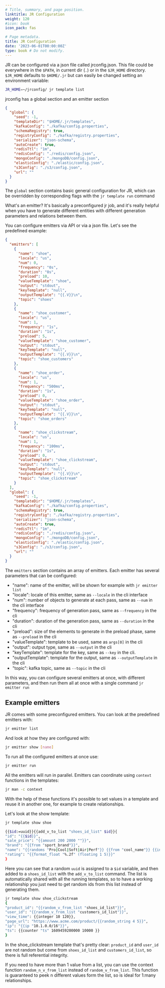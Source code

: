 ```yaml
---
# Title, summary, and page position.
linktitle: JR Configuration
weight: 120
#icon: book
icon_pack: fas

# Page metadata.
title: JR Configuration
date: '2023-06-01T00:00:00Z'
type: book # Do not modify.
---
```


JR can be configured via a json file called jrconfig.json. This file could be everywhere in the `$PATH`, in current dir (`.`) or in the `$JR_HOME` directory.
`$JR_HOME` defaults to `$HOME/.jr` but can easily be changed setting an environment variable:

```bash
JR_HOME=~/jrconfig/ jr template list
````
jrconfig has a global section and an emitter section

```json
{
  "global": {
    "seed": -1,
    "templateDir": "$HOME/.jr/templates",
    "kafkaConfig": "./kafka/config.properties",
    "schemaRegistry": true,
    "registryConfig": "./kafka/registry.properties",
    "serializer": "json-schema",
    "autoCreate": true,
    "redisTtl": "1m",
    "redisConfig": "./redis/config.json",
    "mongoConfig": "./mongoDB/config.json",
    "elasticConfig": "./elastic/config.json",
    "s3Config": "./s3/config.json",
    "url": ""
  }
}
```

The `global` section contains basic general configuration for JR, which can be overridden by corresponding flags with the `jr template run` command


What's an emitter? It's basically a preconfigured jr job, and it's really helpful when you have to generate different entities with different generation parameters and relations between them.

You can configure emitters via API or via a json file. Let's see the predefined example:

```json
{
  "emitters": [
    {
      "name": "shoe",
      "locale": "us",
      "num": 0,
      "frequency": "0s",
      "duration": "0s",
      "preload": 10,
      "valueTemplate": "shoe",
      "output": "stdout",
      "keyTemplate": "null",
      "outputTemplate": "{{.V}}\n",
      "topic": "shoes"
    },
    {
      "name": "shoe_customer",
      "locale": "us",
      "num": 1,
      "frequency": "1s",
      "duration": "1s",
      "preload": 5,
      "valueTemplate": "shoe_customer",
      "output": "stdout",
      "keyTemplate": "null",
      "outputTemplate": "{{.V}}\n",
      "topic": "shoe_customers"
    },
    {
      "name": "shoe_order",
      "locale": "us",
      "num": 1,
      "frequency": "500ms",
      "duration": "1s",
      "preload": 0,
      "valueTemplate": "shoe_order",
      "output": "stdout",
      "keyTemplate": "null",
      "outputTemplate": "{{.V}}\n",
      "topic": "shoe_orders"
    },
    {
      "name": "shoe_clickstream",
      "locale": "us",
      "num": 1,
      "frequency": "100ms",
      "duration": "1s",
      "preload": 0,
      "valueTemplate": "shoe_clickstream",
      "output": "stdout",
      "keyTemplate": "null",
      "outputTemplate": "{{.V}}\n",
      "topic": "shoe_clickstream"
    }
  ],
  "global": {
    "seed": -1,
    "templateDir": "$HOME/.jr/templates",
    "kafkaConfig": "./kafka/config.properties",
    "schemaRegistry": true,
    "registryConfig": "./kafka/registry.properties",
    "serializer": "json-schema",
    "autoCreate": true,
    "redisTtl": "1m",
    "redisConfig": "./redis/config.json",
    "mongoConfig": "./mongoDB/config.json",
    "elasticConfig": "./elastic/config.json",
    "s3Config": "./s3/config.json",
    "url": ""
  }
}
```

The `emitters` section contains an array of emitters.
Each emitter has several parameters that can be configured:

- "name":  name of the emitter, will be shown for example with `jr emitter list`
- "locale": locale of this emitter, same as `--locale` in the cli interface
- "num":  number of objects to generate at each pass, same as `--num` in the cli interface
- "frequency": frequency of generation pass, same as `--frequency` in the cli
- "duration":  duration of the generation pass, same as `--duration` in the cli
- "preload": size of the elements to generate in the preload phase, same as `--preload` in the cli
- "valueTemplate": template to be used, same as `args[0]` in the cli
- "output": output type, same as `--output` in the cli
- "keyTemplate": template for the key, same as `--key` in the cli.
- "outputTemplate": template for the output, same as `--outputTemplate` in the cli
- "topic": kafka topic, same as `--topic` in the cli

In this way, you can configure several emitters at once, with different parameters, and then run them all at once with a single command `jr emitter run`

## Example emitters

JR comes with some preconfigured emitters. You can look at the predefined emitters with:

```bash
jr emitter list
```

And look at how they are configured with:

```bash
jr emitter show [name]
```

To run all the configured emitters at once use:

```bash
jr emitter run
```

All the emitters will run in parallel. Emitters can coordinate using `context` functions in the templates:

```bash
jr man -c context
```

With the help of these functions it's possible to set values in a template and reuse it in another one, for example to create relationships.

Let's look at the show template:

```bash
jr template show shoe

{{$id:=uuid}}{{add_v_to_list "shoes_id_list" $id}}{
"id": "{{$id}}",
"sale_price": "{{amount 200 2000 ""}}",
"brand": "{{from "sport_brand"}}",
"name": "{{randoms "Pro|Cool|Soft|Air|Perf"}} {{from "cool_name"}} {{integer 1 20}}",
"rating": "{{format_float "%.2f" (floating 1 5)}}"
}
```

Here you can see that a random `uuid` is assigned to a `$id` variable, and then added to a `shoes_id_list` with the `add_v_to_list` command.
The list is automatically shared with all the running templates, so to have a working relationship you just need to get random ids from this list instead of generating them.

```bash
jr template show shoe_clickstream
{
"product_id": "{{random_v_from_list "shoes_id_list"}}",
"user_id": "{{random_v_from_list "customers_id_list"}}",
"view_time": {{integer 10 120}},
"page_url": "https://www.acme.com/product/{{random_string 4 5}}",
"ip": "{{ip "10.1.0.0/16"}}",
"ts": {{counter "ts" 1609459200000 10000 }}
}
```

In the shoe_clickstream template that's pretty clear: `product_id` and `user_id` are not random but come from `shoes_id_list` and `customers_id_list`, so there is full referential integrity.

If you need to have more than 1 value from a list, you can use the context function `random_n_v_from_list` instead of `random_v_from_list`. This function is guaranteed to peek n different values form the list, so is ideal for 1:many relationships.
